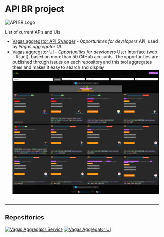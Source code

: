 # API BR project

<img src="https://apibr.com/ApiBRLogo.png" alt="API BR Logo" width="150px" />

List of current APIs and UIs:

- [Vagas aggregator API Swagger](https://apibr.com/vagas/swagger/) - *Opportunities for developers* API, used by *Vagas aggregator UI*.
- [Vagas aggregator UI](https://apibr.com/ui/vagas/) - *Opportunities for developers* User Interface (web - React), based on more than 50 GitHub accounts. The opportunities are published through issues on each repository and this tool aggregates them and makes it easy to search and display
![Screenshot of project interface](https://raw.githubusercontent.com/ApiBR/.github/main/profile/ApiBrVagasUi.png?version=2).

---

## Repositories

[![Vagas Aggregator Service](https://github-readme-stats-git-feature-private-repositories-guibranco.vercel.app/api/pin/?username=ApiBR&repo=vagas-aggregator-service&show_issues=true&show_pull_requests=true&theme=dark)](https://github.com/ApiBR/vagas-aggregator-service)
[![Vagas Aggregator UI](https://github-readme-stats-git-feature-private-repositories-guibranco.vercel.app/api/pin/?username=ApiBR&repo=vagas-aggregator-ui&show_issues=true&show_pull_requests=true&theme=dark)](https://github.com/ApiBR/vagas-aggregator-ui)
